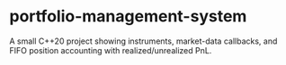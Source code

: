 # portfolio-management-system
A small C++20 project showing instruments, market-data callbacks, and FIFO position accounting with realized/unrealized PnL.
